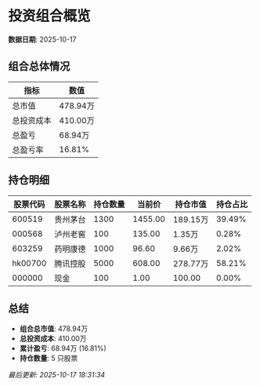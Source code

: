 # 投资组合概览

**数据日期**: 2025-10-17

## 组合总体情况

| 指标 | 数值 |
|------|------|
| 总市值 | 478.94万 |
| 总投资成本 | 410.00万 |
| 总盈亏 | 68.94万 |
| 总盈亏率 | 16.81% |

## 持仓明细

| 股票代码 | 股票名称 | 持仓数量 | 当前价 | 持仓市值 | 持仓占比 |
|----------|----------|----------|--------|----------|----------|
| 600519 | 贵州茅台 | 1300 | 1455.00 | 189.15万 | 39.49% |
| 000568 | 泸州老窖 | 100 | 135.00 | 1.35万 | 0.28% |
| 603259 | 药明康德 | 1000 | 96.60 | 9.66万 | 2.02% |
| hk00700 | 腾讯控股 | 5000 | 608.00 | 278.77万 | 58.21% |
| 000000 | 现金 | 100 | 1.00 | 100.00 | 0.00% |

## 总结

- **组合总市值**: 478.94万
- **总投资成本**: 410.00万
- **累计盈亏**: 68.94万 (16.81%)
- **持仓数量**: 5 只股票

*最后更新: 2025-10-17 18:31:34*
